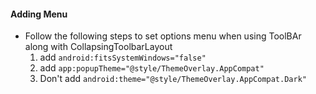 #### Adding Menu
* Follow the following steps to set options menu when using ToolBAr along with CollapsingToolbarLayout
    1. add ```android:fitsSystemWindows="false"```
    2. add ```app:popupTheme="@style/ThemeOverlay.AppCompat"```
    3. Don't add ```android:theme="@style/ThemeOverlay.AppCompat.Dark"```
